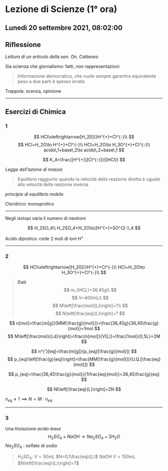 # Lezione di Scienze (1° ora) 
## Lunedì 20 settembre 2021, 08:02:00

## Riflessione

_Lettura di un articolo della sen. On. Cattaneo_

Sia scienza che giornalismo: fatti, non rappresentazioni

> Informazione democratica, che vuole sempre garantire equivalente peso a due parti è spesso errata

Trappola: scenza, opinione

---
## Esercizi di Chimica
### 1
$$
HCl\xleftrightarrow[H_20]{}H^{+}+Cl^{-}\\
$$
$$
HCl+H_2O\to H^{+}+Cl^{-}\\
HCl+H_2O\to H_3O^{+}+Cl^{-}\\
acido\,1+base\,2\to acido\,2+base\,1
$$

$$
K_A=\frac{[H^{+}][Cl^{-}]}{[HCl]}
$$

_Legge dell'azione di massa_:
> Equilibrio raggiunto quando la velocità della reazione diretta è uguale alla velocità della reazione inversa

_principio di equilibrio mobile_

Cloridrico: monoprotico

---
Negli isotopi varia il numero di neutroni

$$
H_2SO_4\\
H_2SO_4+H_2O\to2H^{+}+SO^{2-}_4
$$

Acido _diprotico_: cede $2$ moli di ioni $H^{+}$

---
### 2

$$
HCl\xleftrightarrow[H_20]{}H^{+}+Cl^{-}\\
HCl+H_2O\to H_3O^{+}+Cl^{-}\\
$$
> **Dati**
> $$
> m_{HCL}=36,45g\\
> $$
> $$
> V=400mL\\
> $$
> $$
> M\left[\frac{mol}{L}\right]=?\\
> $$
> $$
> N\left[\frac{eq}{L}\right]=?
> $$

$$
n[mol]=\frac{m[g]}{MM{\frac{g}{mol}}}=\frac{36,45g}{36,45\frac{g}{mol}}=1mol
$$
$$
M\left[\frac{mol}{Ld}\right]=\frac{n[mol]}{V[L]}=\frac{1mol}{0,5L}=2M
$$

$$
n^{'}[eq]=\frac{m[g]}{p_{eq}[\frac{g}{mol}]}
$$
$$
p_{eq}\left[\frac{g}{eq}\right]=\frac{MM[\frac{g}{mol}]}{U.Q.[\frac{eq}{mol}]}
$$

$$
p_{eq}=\frac{36,45\frac{g}{mol}}{1\frac{eq}{mol}}=36,45\frac{g}{eq}
$$

$$
Nl\left[\frac{eq}{L}\right]=2N
$$

$n_{eq}\neq 1\implies N=M\cdot n_{eq}$

---
### 3
Una titolazione _acido-base_
$$
H_2SO_4+NaOH\to Na_2SO_4+2H_2O 
$$
$Na_2SO_4\text{ : solfato di sodio}$
> $H_2SO_4$:
> $V=50mL$
> $N=0,1\frac{eq}{L}$
> $NaOH$
> $V=150mL$
> $N\left[\frac{eq}{L}\right]=?$
<!--stackedit_data:
eyJoaXN0b3J5IjpbMjAwMTU0MjQ1OSwtNzI2Mzc2MjQyLC0xNz
c4NDYzMDQ0XX0=
-->